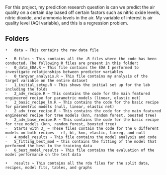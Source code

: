 For this project, my prediction research question is can we predict the air quality on a certain day based off certain factors such as nitric oxide levels, nitric dioxide, and ammonia levels in the air. My variable of interest is air quality level (AQI variable), and this is a regression problem.


## Folders
	•	data ~ This contains the raw data file 
	
	•	R files ~ This contains all the .R files where the code has been conducted. The following R files are present in this folder:
	◦	0_data_EDA.R ~ This file contains the EDA I performed to investigate relationships between predictor variables
	◦	0_targvar_analysis.R ~ This file contains my analysis of the target variable on the entire dataset
	◦	1_initial_setup.R ~ This shows the initial set up for the lab including the folds
	◦	2_adv_recipe.R ~ This contains the code for the main featured engineered recipe for parametric models (linear, elastic net)
	◦	2_basic_recipe_lm.R ~ This contains the code for the basic recipe for parametric models (null, linear, elastic net)
	◦	2_adv_tree_recipe.R ~ This contains the code for the main featured engineered recipe for tree models (knn, random forest, boosted tree)
	◦	2_adv_base_recipe.R ~ This contains the code for the basic recipe for tree models (knn, random forest, boosted tree)
	◦	Starts with 3_ ~ These files contain the code for the 6 different models on both recipes - rf, bt, knn, elastic, linreg, and null 
	◦	4_model_results ~ This file contains the model analysis and code 
	◦ 	5_fitting_best_mod ~ this contains the fitting of the model that performed the best to the training data
	◦ 	6_best_model_results ~ This file contains the evaluation of the model performance on the test data
	
	•	results ~ This contains all the rda files for the split data, recipes, model fits, tables, and graphs
